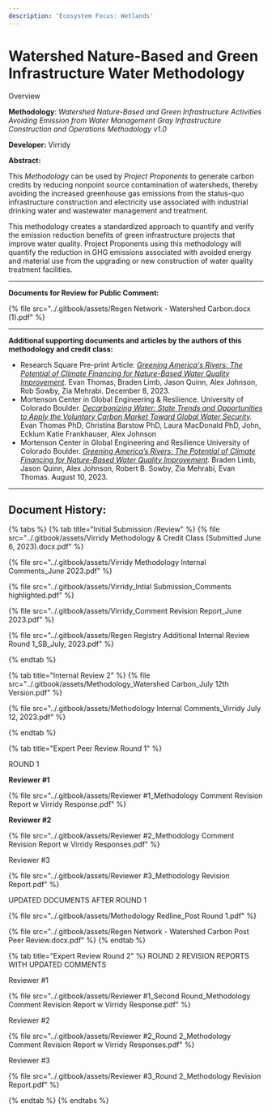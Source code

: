 ```yaml
---
description: 'Ecosystem Focus: Wetlands'
---
```


# Watershed Nature-Based and Green Infrastructure Water Methodology

Overview

**Methodology**: _Watershed Nature-Based and Green Infrastructure Activities Avoiding Emission from Water Management Gray Infrastructure Construction and Operations Methodology v1.0_

**Developer:** Virridy

**Abstract:**

This _Methodology_ can be used by _Project Proponents_ to generate carbon credits by reducing nonpoint source contamination of watersheds, thereby avoiding the increased greenhouse gas emissions from the status-quo infrastructure construction and electricity use associated with industrial drinking water and wastewater management and treatment.

This methodology creates a standardized approach to quantify and verify the emission reduction benefits of green infrastructure projects that improve water quality. Project Proponents using this methodology will quantify the reduction in GHG emissions associated with avoided energy and material use from the upgrading or new construction of water quality treatment facilities.

***

**Documents for Review for Public Comment:**

{% file src="../.gitbook/assets/Regen Network - Watershed Carbon.docx (1).pdf" %}

***

**Additional supporting documents and articles by the authors of this methodology and credit class:**

* Research Square Pre-print Article: [_Greening America's Rivers: The Potential of Climate Financing for Nature-Based Water Quality Improvement_](https://www.researchsquare.com/article/rs-3253325/v1)_._ Evan Thomas, Braden Limb, Jason Quinn, Alex Johnson, Rob Sowby, Zia Mehrabi. December 8, 2023.
* Mortenson Center in Global Engineering & Resliience. University of Colorado Boulder. [_Decarbonizing Water: State Trends and Opportunities to Apply the Voluntary Carbon Market Toward Global Water Security_](https://www.canva.com/design/DAF1aTXaF8o/ZZGkihgZsJ420ZrI8Ohp7Q/view?utm\_content=DAF1aTXaF8o\&utm\_campaign=designshare\&utm\_medium=link\&utm\_source=editor#19)_._ Evan Thomas PhD, Christina Barstow PhD, Laura MacDonald PhD, John, Ecklum Katie Frankhauser, Alex Johnson
* Mortenson Center in Global Engineering and Resilience University of Colorado Boulder. [_Greening America’s Rivers: The Potential of Climate Financing for Nature-Based Water Quality Improvement_](https://files.gitbook.com/v0/b/gitbook-x-prod.appspot.com/o/spaces%2FH1QmzemVpWDCJv0QlPOj%2Fuploads%2FYwFMkoxyXsqkKQptZFqK%2FUS\_Potential\_for\_Climate\_Financed\_Water\_Quality-compressed.pdf?alt=media\&token=62120b47-5b62-4956-9cbf-7739c5f50420)_._ Braden Limb, Jason Quinn, Alex Johnson, Robert B. Sowby, Zia Mehrabi, Evan Thomas. August 10, 2023.

***

## Document History:

{% tabs %}
{% tab title="Initial Submission /Review" %}
{% file src="../.gitbook/assets/Virridy Methodology  & Credit Class (Submitted June 6, 2023).docx.pdf" %}

{% file src="../.gitbook/assets/Virridy Methodology Internal Comments_June 2023.pdf" %}

{% file src="../.gitbook/assets/Virridy_Intial Submission_Comments highlighted.pdf" %}

{% file src="../.gitbook/assets/Virridy_Comment Revision Report_June 2023.pdf" %}

{% file src="../.gitbook/assets/Regen Registry Additional Internal Review Round 1_SB_July, 2023.pdf" %}


{% endtab %}

{% tab title="Internal Review 2" %}
{% file src="../.gitbook/assets/Methodology_Watershed Carbon_July 12th Version.pdf" %}

{% file src="../.gitbook/assets/Methodology Internal Comments_Virridy July 12, 2023.pdf" %}


{% endtab %}

{% tab title="Expert Peer Review Round 1" %}


ROUND 1

**Reviewer #1**

{% file src="../.gitbook/assets/Reviewer #1_Methodology Comment Revision Report w Virridy Response.pdf" %}

**Reviewer #2**

{% file src="../.gitbook/assets/Reviewer #2_Methodology Comment Revision Report w Virridy Responses.pdf" %}

Reviewer #3

{% file src="../.gitbook/assets/Reviewer #3_Methodology Revision Report.pdf" %}

UPDATED DOCUMENTS AFTER ROUND 1

{% file src="../.gitbook/assets/Methodology Redline_Post Round 1.pdf" %}

{% file src="../.gitbook/assets/Regen Network - Watershed Carbon Post Peer Review.docx.pdf" %}
{% endtab %}

{% tab title="Expert Review Round 2" %}
ROUND 2 REVISION REPORTS WITH UPDATED COMMENTS

Reviewer #1

{% file src="../.gitbook/assets/Reviewer #1_Second Round_Methodology Comment Revision Report w Virridy Response.pdf" %}

Reviewer #2

{% file src="../.gitbook/assets/Reviewer #2_Round 2_Methodology Comment Revision Report w Virridy Responses.pdf" %}

Reviewer #3

{% file src="../.gitbook/assets/Reviewer #3_Round 2_Methodology Revision Report.pdf" %}


{% endtab %}
{% endtabs %}

